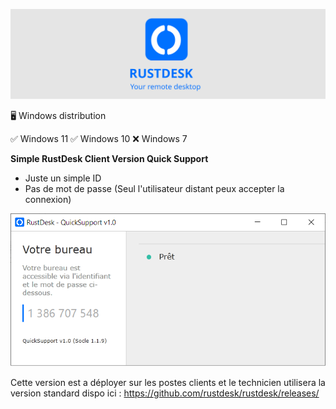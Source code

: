 <p align="center">
  <img src="logo-header.svg" alt="RustDesk - Your remote desktop"><br>
</p>
🖥️ Windows distribution 

✅ Windows 11 ✅ Windows 10   ❌ Windows 7

<b>Simple RustDesk Client Version Quick Support</b>

- Juste un simple ID
- Pas de mot de passe (Seul l'utilisateur distant peux accepter la connexion)

<img src="screen.png">


Cette version est a déployer sur les postes clients et le technicien utilisera la version standard dispo ici : https://github.com/rustdesk/rustdesk/releases/
